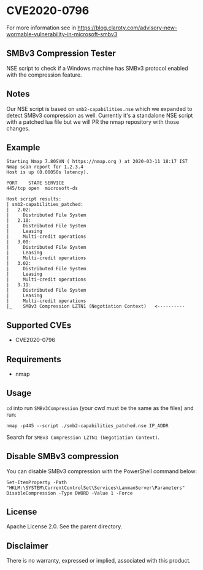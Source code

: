 
# CVE2020-0796

For more information see in https://blog.claroty.com/advisory-new-wormable-vulnerability-in-microsoft-smbv3

## SMBv3 Compression Tester
NSE script to check if a Windows machine has SMBv3 protocol enabled with the compression feature. 

## Notes
Our NSE script is based on `smb2-capabilities.nse` which we expanded to detect SMBv3 compression as well. Currently it's a standalone NSE script with a patched lua file but we will PR the nmap repository with those changes.

## Example

    Starting Nmap 7.80SVN ( https://nmap.org ) at 2020-03-11 18:17 IST
    Nmap scan report for 1.2.3.4
    Host is up (0.00050s latency).
    
    PORT    STATE SERVICE
    445/tcp open  microsoft-ds
    
    Host script results:
    | smb2-capabilities_patched:
    |   2.02:
    |     Distributed File System
    |   2.10:
    |     Distributed File System
    |     Leasing
    |     Multi-credit operations
    |   3.00:
    |     Distributed File System
    |     Leasing
    |     Multi-credit operations
    |   3.02:
    |     Distributed File System
    |     Leasing
    |     Multi-credit operations
    |   3.11:
    |     Distributed File System
    |     Leasing
    |     Multi-credit operations
    |_    SMBv3 Compression LZTN1 (Negotiation Context)   <----------

## Supported CVEs

* CVE2020-0796

## Requirements

* nmap

## Usage
`cd` into run `SMBv3Compression` (your cwd must be the same as the files) and run:

    nmap -p445 --script ./smb2-capabilities_patched.nse IP_ADDR

Search for `SMBv3 Compression LZTN1 (Negotiation Context)`.


## Disable SMBv3 compression
You can disable SMBv3 compression with the PowerShell command below:

    Set-ItemProperty -Path "HKLM:\SYSTEM\CurrentControlSet\Services\LanmanServer\Parameters" DisableCompression -Type DWORD -Value 1 -Force

## License
Apache License 2.0. See the parent directory.


## Disclaimer
There is no warranty, expressed or implied, associated with this product.
